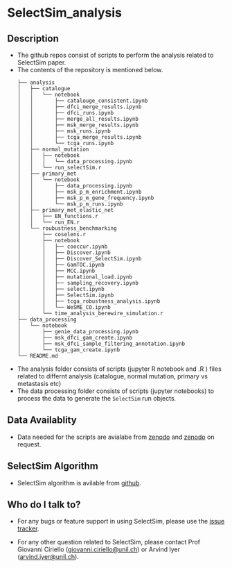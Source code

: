 # SelectSim_analysis

## Description
- The github repos consist of scripts to perform the analysis related to SelectSim paper.
- The contents of the repository is mentioned below.
    ```
    ├── analysis
    │   ├── catalogue
    │   │   └── notebook
    │   │       ├── catalouge_consistent.ipynb
    │   │       ├── dfci_merge_results.ipynb
    │   │       ├── dfci_runs.ipynb
    │   │       ├── merge_all_results.ipynb
    │   │       ├── msk_merge_results.ipynb
    │   │       ├── msk_runs.ipynb
    │   │       ├── tcga_merge_results.ipynb
    │   │       └── tcga_runs.ipynb
    │   ├── normal_mutation
    │   │   ├── notebook
    │   │   │   └── data_processing.ipynb
    │   │   └── run_selectSim.r
    │   ├── primary_met
    │   │   └── notebook
    │   │       ├── data_processing.ipynb
    │   │       ├── msk_p_m_enrichment.ipynb
    │   │       ├── msk_p_m_gene_frequency.ipynb
    │   │       └── msk_p_m_runs.ipynb
    │   ├── primary_met_elastic_net
    │   │   ├── EN_functions.r
    │   │   └── run_EN.r
    │   └── roubustness_benchmarking
    │       ├── coselens.r
    │       ├── notebook
    │       │   ├── cooccur.ipynb
    │       │   ├── Discover.ipynb
    │       │   ├── Discover_SelectSim.ipynb
    │       │   ├── GamTOC.ipynb
    │       │   ├── MCC.ipynb
    │       │   ├── mutational_load.ipynb
    │       │   ├── sampling_recovery.ipynb
    │       │   ├── select.ipynb
    │       │   ├── SelectSim.ipynb
    │       │   ├── tcga_robustness_analysis.ipynb
    │       │   └── WeSME_CO.ipynb
    │       └── time_analysis_berewire_simulation.r
    ├── data_processing
    │   └── notebook
    │       ├── genie_data_processing.ipynb
    │       ├── msk_dfci_gam_create.ipynb
    │       ├── msk_dfci_sample_filtering_annotation.ipynb
    │       └── tcga_gam_create.ipynb
    └── README.md
    ```
- The analysis folder consists of scripts (jupyter R notebook and .R ) files related to differnt analysis (catalogue, normal mutation, primary vs metastasis etc)
- The data processing folder consists of scripts (jupyter notebooks) to process the data to generate the `SelectSim` run objects.

## Data Availablity

- Data needed for the scripts are avialabe from [zenodo](https://zenodo.org/records/13752870) and [zenodo](https://zenodo.org/records/13769786) on request.

## SelectSim Algorithm

- SelectSim algorithm is avilable from [github](https://github.com/CSOgroup/SelectSim).

## Who do I talk to?

- For any bugs or feature support in using SelectSim, please use the
  [issue tracker](https://github.com/CSOgroup/SelectSim_analysis/issues).

- For any other question related to SelectSim, please contact Prof Giovanni Ciriello (<giovanni.ciriello@unil.ch>) or Arvind Iyer (<arvind.iyer@unil.ch>).
